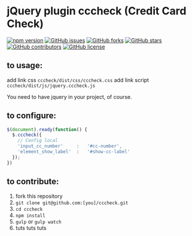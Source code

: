 jQuery plugin cccheck (Credit Card Check)
========================================
[![npm version](https://badge.fury.io/js/cccheck.svg)](https://badge.fury.io/js/cccheck)
[![GitHub issues](https://img.shields.io/github/issues/RuanAragao/cccheck)](https://github.com/RuanAragao/cccheck/issues)
[![GitHub forks](https://img.shields.io/github/forks/RuanAragao/cccheck)](https://github.com/RuanAragao/cccheck/network)
[![GitHub stars](https://img.shields.io/github/stars/RuanAragao/cccheck)](https://github.com/RuanAragao/cccheck/stargazers)
[![GitHub contributors](https://img.shields.io/badge/dynamic/json?url=https://api.github.com/repos/RuanAragao/cccheck/contributors&query=length&label=contributors)](https://github.com/RuanAragao/cccheck/graphs/contributors)
[![GitHub license](https://img.shields.io/github/license/RuanAragao/cccheck)](https://github.com/RuanAragao/cccheck/blob/master/LICENSE)

## to usage:
add link css `cccheck/dist/css/cccheck.css`
add link script `cccheck/dist/js/jquery.cccheck.js`

You need to have jquery in your project, of course.

## to configure:
```javascript
$(document).ready(function() {
  $.cccheck({
    // Config local
    'input_cc_number'     :   '#cc-number',
    'element_show_label'  :   '#show-cc-label'
  });
})
```

## to contribute:
1. fork this repository
2. `git clone git@github.com:[you]/cccheck.git`
3. `cd cccheck`
4. `npm install`
5. `gulp` or `gulp watch`
6. tuts tuts tuts
